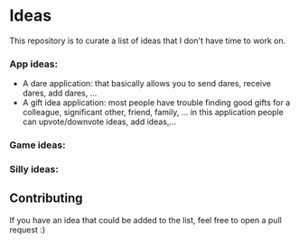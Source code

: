 # Ideas
This repository is to curate a list of ideas that I don't have time to work on.

### App ideas:
- A dare application: that basically allows you to send dares, receive dares, add dares, ...
- A gift idea application: most people have trouble finding good gifts for a colleague, significant other, friend, family, ...
    in this application people can upvote/downvote ideas, add ideas,...
    
### Game ideas:

### Silly ideas:

## Contributing
If you have an idea that could be added to the list, feel free to open a pull request :)
